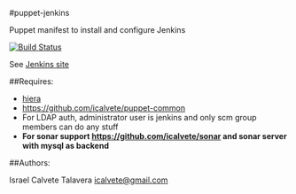 #puppet-jenkins

Puppet manifest to install and configure Jenkins

[![Build Status](https://secure.travis-ci.org/icalvete/puppet-jenkins.png)](http://travis-ci.org/icalvete/puppet-jenkins)

See [Jenkins site](http://jenkins-ci.org/)

##Requires:

* [hiera](http://docs.puppetlabs.com/hiera/1/index.html)
* https://github.com/icalvete/puppet-common 
* For LDAP auth, administrator user is jenkins and only scm group members can do any stuff
* **For sonar support https://github.com/icalvete/sonar and sonar server with mysql as backend**


##Authors:

Israel Calvete Talavera <icalvete@gmail.com>
